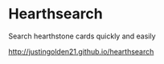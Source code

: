 # Hearthsearch

Search hearthstone cards quickly and easily

http://justingolden21.github.io/hearthsearch
